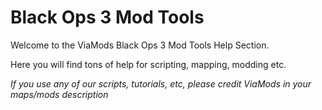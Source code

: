 # Black Ops 3 Mod Tools
Welcome to the ViaMods Black Ops 3 Mod Tools Help Section.

Here you will find tons of help for scripting, mapping, modding etc.

*If you use any of our scripts, tutorials, etc, please credit ViaMods in your maps/mods description*
